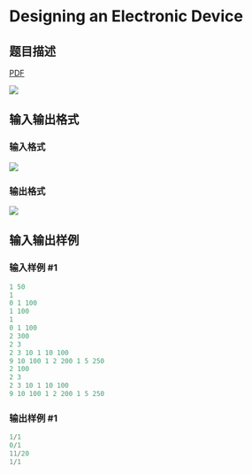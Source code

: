 # Designing an Electronic Device

## 题目描述

[problemUrl]: https://uva.onlinejudge.org/index.php?option=com_onlinejudge&Itemid=8&category=862&page=show_problem&problem=4822

[PDF](https://uva.onlinejudge.org/external/129/p12943.pdf)

![](https://cdn.luogu.com.cn/upload/vjudge_pic/UVA12943/4ab37973342477abd9a68cdeda5fff3d6d17b65a.png)

## 输入输出格式

### 输入格式

![](https://cdn.luogu.com.cn/upload/vjudge_pic/UVA12943/afa0abc5dfd70e6c5493d1d586c449af35c83209.png)

### 输出格式

![](https://cdn.luogu.com.cn/upload/vjudge_pic/UVA12943/6b089bdf5760b598b5749b3268f4d8d9538620dd.png)

## 输入输出样例

### 输入样例 #1

```cpp
1 50
1
0 1 100
1 100
1
0 1 100
2 300
2 3
2 3 10 1 10 100
9 10 100 1 2 200 1 5 250
2 100
2 3
2 3 10 1 10 100
9 10 100 1 2 200 1 5 250
```


### 输出样例 #1

```cpp
1/1
0/1
11/20
1/1
```



